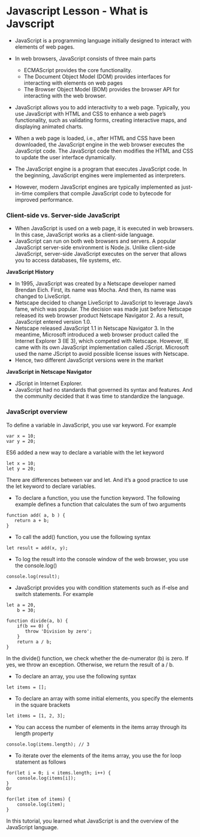 # Javascript Lesson - What is Javscript 


* JavaScript is a programming language initially designed to interact with elements of web pages. 
* In web browsers, JavaScript consists of three main parts 
    * ECMAScript provides the core functionality.
    * The Document Object Model (DOM) provides interfaces for interacting with elements on web pages
    * The Browser Object Model (BOM) provides the browser API for interacting with the web browser.

* JavaScript allows you to add interactivity to a web page. Typically, you use JavaScript with HTML and CSS to enhance a web page’s functionality, such as validating forms, creating interactive maps, and displaying animated charts.

* When a web page is loaded, i.e., after HTML and CSS have been downloaded, the JavaScript engine in the web browser executes the JavaScript code. The JavaScript code then modifies the HTML and CSS to update the user interface dynamically.

* The JavaScript engine is a program that executes JavaScript code. In the beginning, JavaScript engines were implemented as interpreters.

* However, modern JavaScript engines are typically implemented as just-in-time compilers that compile JavaScript code to bytecode for improved performance.

### Client-side vs. Server-side JavaScript
* When JavaScript is used on a web page, it is executed in web browsers. In this case, JavaScript works as a client-side language.
* JavaScript can run on both web browsers and servers. A popular JavaScript server-side environment is Node.js. Unlike client-side JavaScript, server-side JavaScript executes on the server that allows you to access databases, file systems, etc.

**JavaScript History**
* In 1995, JavaScript was created by a Netscape developer named Brendan Eich. First, its name was Mocha. And then, its name was changed to LiveScript.
* Netscape decided to change LiveScript to JavaScript to leverage Java’s fame, which was popular. The decision was made just before Netscape released its web browser product Netscape Navigator 2. As a result, JavaScript entered version 1.0.
* Netscape released JavaScript 1.1 in Netscape Navigator 3. In the meantime, Microsoft introduced a web browser product called the Internet Explorer 3 (IE 3), which competed with Netscape. However, IE came with its own JavaScript implementation called JScript. Microsoft used the name JScript to avoid possible license issues with Netscape.
* Hence, two different JavaScript versions were in the market 

**JavaScript in Netscape Navigator**
* JScript in Internet Explorer.
* JavaScript had no standards that governed its syntax and features. And the community decided that it was time to standardize the language.

### JavaScript overview
To define a variable in JavaScript, you use var keyword. For example 

```
var x = 10;
var y = 20;
```
ES6 added a new way to declare a variable with the let keyword 
```
let x = 10;
let y = 20;
```
There are differences between var and let. And it’s a good practice to use the let keyword to declare variables.


* To declare a function, you use the function keyword. The following example defines a function that calculates the sum of two arguments 
```
function add( a, b ) {
   return a + b;
}
```

* To call the add() function, you use the following syntax 
```
let result = add(x, y);
```

* To log the result into the console window of the web browser, you use the console.log()  
```
console.log(result); 
```

* JavaScript provides you with condition statements such as if-else and switch statements. For example 
```
let a = 20, 
    b = 30;

function divide(a, b) {
    if(b == 0) {
       throw 'Division by zero';
    }
    return a / b;
}
```
In the divide() function, we check whether the de-numerator (b) is zero. If yes, we throw an exception. Otherwise, we return the result of a / b.

* To declare an array, you use the following syntax 
```
let items = [];
```

* To declare an array with some initial elements, you specify the elements in the square brackets 
```
let items = [1, 2, 3];
```
* You can access the number of elements in the items array through its length property 
```
console.log(items.length); // 3
```

* To iterate over the elements of the items array, you use the for loop statement as follows 
```
for(let i = 0; i < items.length; i++) {
    console.log(items[i]);
}
Or 

for(let item of items) {
    console.log(item);
}
```

In this tutorial, you learned what JavaScript is and the overview of the JavaScript language.

